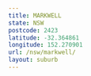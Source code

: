 ```yaml
---
title: MARKWELL
state: NSW
postcode: 2423
latitude: -32.364861
longitude: 152.270901
url: /nsw/markwell/
layout: suburb
---
```


